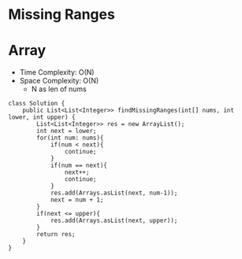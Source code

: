 # Missing Ranges

# Array

- Time Complexity: O(N)
- Space Complexity: O(N)
  - N as len of nums

```
class Solution {
    public List<List<Integer>> findMissingRanges(int[] nums, int lower, int upper) {
        List<List<Integer>> res = new ArrayList();
        int next = lower;
        for(int num: nums){
            if(num < next){
                continue;
            }
            if(num == next){
                next++;
                continue;
            }
            res.add(Arrays.asList(next, num-1));
            next = num + 1;
        }
        if(next <= upper){
            res.add(Arrays.asList(next, upper));
        }
        return res;
    }
}
```
